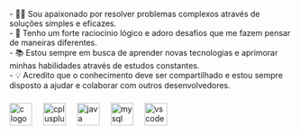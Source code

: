 <p align="left">- 👨‍💻 Sou apaixonado por resolver problemas complexos através de soluções simples e eficazes.<br>- 🧠 Tenho um forte raciocínio lógico e adoro desafios que me fazem pensar de maneiras diferentes.<br>- 📚 Estou sempre em busca de aprender novas tecnologias e aprimorar minhas habilidades através de estudos constantes.<br>- 💡 Acredito que o conhecimento deve ser compartilhado e estou sempre disposto a ajudar e colaborar com outros desenvolvedores.</p>

###

<div align="left">
  <img src="https://cdn.jsdelivr.net/gh/devicons/devicon/icons/c/c-original.svg" height="40" alt="c logo"  />
  <img width="12" />
  <img src="https://cdn.jsdelivr.net/gh/devicons/devicon/icons/cplusplus/cplusplus-original.svg" height="40" alt="cplusplus logo"  />
  <img width="12" />
  <img src="https://cdn.jsdelivr.net/gh/devicons/devicon/icons/java/java-original.svg" height="40" alt="java logo"  />
  <img width="12" />
  <img src="https://cdn.jsdelivr.net/gh/devicons/devicon/icons/mysql/mysql-original.svg" height="40" alt="mysql logo"  />
  <img width="12" />
  <img src="https://cdn.jsdelivr.net/gh/devicons/devicon/icons/vscode/vscode-original.svg" height="40" alt="vscode logo"  />
</div>

###

